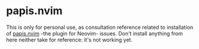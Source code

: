 # papis.nvim

This is only for personal use, as consultation reference related to installation of [papis.nvim](https://github.com/jghauser/papis.nvim) -the plugin for Neovim- issues. Don't install anything from here neither take for reference: it's not working yet.
